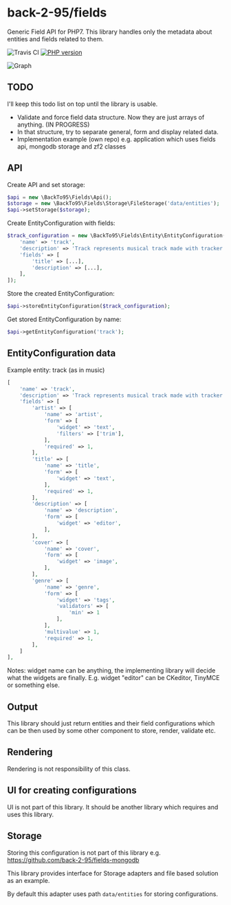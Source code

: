 # back-2-95/fields

Generic Field API for PHP7.
This library handles only the metadata about entities and fields related to them.


![Travis CI](//travis-ci.org/back-2-95/fields.svg?branch=master)
[![PHP version](https://badge.fury.io/ph/back-2-95%2Ffields.svg)](//badge.fury.io/ph/back-2-95%2Ffields)

![Graph](//www.gliffy.com/go/publish/image/10111373/M.png)

## TODO

I'll keep this todo list on top until the library is usable.

- Validate and force field data structure. Now they are just arrays of anything. (IN PROGRESS)
- In that structure, try to separate general, form and display related data.
- Implementation example (own repo) e.g. application which uses fields api, mongodb storage and zf2 classes

## API

Create API and set storage:
```PHP
$api = new \BackTo95\Fields\Api();
$storage = new \BackTo95\Fields\Storage\FileStorage('data/entities');
$api->setStorage($storage);
```
Create EntityConfiguration with fields:
```PHP
$track_configuration = new \BackTo95\Fields\Entity\EntityConfiguration([
    'name' => 'track',
    'description' => 'Track represents musical track made with tracker software',
    'fields' => [
        'title' => [...],
        'description' => [...],
    ],
]);
```
Store the created EntityConfiguration:
```PHP
$api->storeEntityConfiguration($track_configuration);
```
Get stored EntityConfiguration by name:
```PHP
$api->getEntityConfiguration('track');
```

## EntityConfiguration data

Example entity: track (as in music)

````PHP
[
    'name' => 'track',
    'description' => 'Track represents musical track made with tracker software',
    'fields' => [
        'artist' => [
            'name' => 'artist',
            'form' => [
                'widget' => 'text',
                'filters' => ['trim'],
            ],
            'required' => 1,
        ],
        'title' => [
            'name' => 'title',
            'form' => [
                'widget' => 'text',
            ],
            'required' => 1,
        ],
        'description' => [
            'name' => 'description',
            'form' => [
                'widget' => 'editor',
            ],
        ],
        'cover' => [
            'name' => 'cover',
            'form' => [
                'widget' => 'image',
            ],
        ],
        'genre' => [
            'name' => 'genre',
            'form' => [
                'widget' => 'tags',
                'validators' => [
                    'min' => 1
                ],
            ],
            'multivalue' => 1,
            'required' => 1,
        ],
    ]
],
````

Notes: widget name can be anything, the implementing library will decide what the widgets are finally. E.g. widget "editor" can be CKeditor, TinyMCE or something else.

## Output

This library should just return entities and their field configurations which can be then used by some other component to store, render, validate etc.

## Rendering ##

Rendering is not responsibility of this class.

## UI for creating configurations ##

UI is not part of this library. It should be another library which requires and uses this library.

## Storage ##

Storing this configuration is not part of this library e.g. https://github.com/back-2-95/fields-mongodb

This library provides interface for Storage adapters and file based solution as an example.

By default this adapter uses path `data/entities` for storing configurations.
